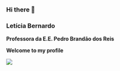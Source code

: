 ### Hi there 👋
### Letícia Bernardo
**Professora da E.E. Pedro Brandão dos Reis**

**Welcome to my profile** 

![](https://media1.tenor.com/m/fAKIFrYkfpAAAAAd/sad-sad-cat.gif)
